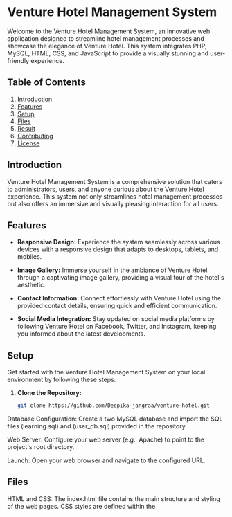 # Venture Hotel Management System

Welcome to the Venture Hotel Management System, an innovative web application designed to streamline hotel management processes and showcase the elegance of Venture Hotel. This system integrates PHP, MySQL, HTML, CSS, and JavaScript to provide a visually stunning and user-friendly experience.

## Table of Contents
1. [Introduction](#introduction)
2. [Features](#features)
3. [Setup](#setup)
4. [Files](#files)
5. [Result](#result)
6. [Contributing](#contributing)
7. [License](#license)

## Introduction

Venture Hotel Management System is a comprehensive solution that caters to administrators, users, and anyone curious about the Venture Hotel experience. This system not only streamlines hotel management processes but also offers an immersive and visually pleasing interaction for all users.

## Features

- **Responsive Design:** Experience the system seamlessly across various devices with a responsive design that adapts to desktops, tablets, and mobiles.

- **Image Gallery:** Immerse yourself in the ambiance of Venture Hotel through a captivating image gallery, providing a visual tour of the hotel's aesthetic.

- **Contact Information:** Connect effortlessly with Venture Hotel using the provided contact details, ensuring quick and efficient communication.

- **Social Media Integration:** Stay updated on social media platforms by following Venture Hotel on Facebook, Twitter, and Instagram, keeping you informed about the latest developments.

## Setup

Get started with the Venture Hotel Management System on your local environment by following these steps:

1. **Clone the Repository:**
   ```bash
   git clone https://github.com/Deepika-jangraa/venture-hotel.git
   
Database Configuration:
Create a two MySQL database and import the SQL files (learning.sql) and (user_db.sql) provided in the repository.

Web Server:
Configure your web server (e.g., Apache) to point to the project's root directory.

Launch:
Open your web browser and navigate to the configured URL.

## Files
HTML and CSS: The index.html file contains the main structure and styling of the web pages. CSS styles are defined within the <style> section in the HTML file.

JavaScript: The image slideshow functionality is implemented using JavaScript in the <script> section at the end of the HTML file.

Images: The images/ directory contains visuals used in the image gallery and slideshow.

PHP Files: Various PHP files (pro.html, admin.php, login_form.php, customer_review.html, menu.html, payment.html) handle functionalities such as user authentication, reviews, menu display, and payment processing.

## Result

![Screenshot (864)](https://github.com/Deepika-jangraa/Hotel_Project/assets/135499747/9e25bb8b-54b2-44fd-a660-45fd7ce201c8)  ![Screenshot (865)](https://github.com/Deepika-jangraa/Hotel_Project/assets/135499747/adf23555-9f6b-48ca-9dce-43b673d0dec3)




## Contributing
Feel inspired to contribute? Fork the repository, implement your changes, and submit a pull request. Your ideas and improvements are warmly welcomed!

License
This project is licensed under the MIT License. See the LICENSE file for details.

